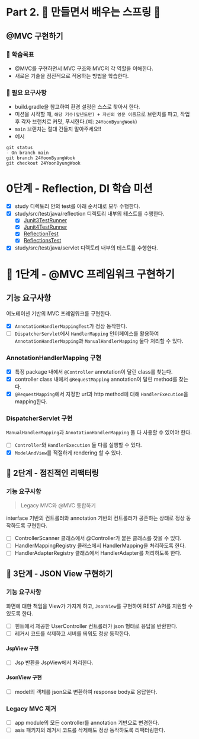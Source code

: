 # Part 2. :leaves: 만들면서 배우는 스프링 :leaves:

## @MVC 구현하기

### :mag_right: 학습목표

- @MVC를 구현하면서 MVC 구조와 MVC의 각 역할을 이해한다.
- 새로운 기술을 점진적으로 적용하는 방법을 학습한다.

### :rocket: 필요 요구사항

- build.gradle을 참고하여 환경 설정은 스스로 찾아서 한다.
- 미션을 시작할 때, `해당 기수(앞년도만) + 자신의 영문 이름`으로 브랜치를 파고, 작업 후 각자 브랜치로 커밋, 푸시한다.(예: `24YoonByungWook`)
- `main` 브랜치는 절대 건들지 말아주세요!!
- 예시

```text
git status
- On branch main
git branch 24YoonByungWook
git checkout 24YoonByungWook
```

# 0단계 - Reflection, DI 학습 미션

+ [x] study 디렉토리 안의 test를 아래 순서대로 모두 수행한다.
+ [x] study/src/test/java/reflection 디렉토리 내부의 테스트를 수행한다.
    + [x] [Junit3TestRunner](study/src/test/java/reflection/Junit3TestRunner.java)
    + [x] [Junit4TestRunner](study/src/test/java/reflection/Junit4TestRunner.java)
    + [x] [ReflectionTest](study/src/test/java/reflection/ReflectionTest.java)
    + [x] [ReflectionsTest](study/src/test/java/reflection/ReflectionsTest.java)
+ [x] study/src/test/java/servlet 디렉토리 내부의 테스트를 수행한다.

# 🚀 1단계 - @MVC 프레임워크 구현하기

## 기능 요구사항

어노테이션 기반의 MVC 프레임워크를 구현한다.

- [x] `AnnotationHandlerMappingTest`가 정상 동작한다.
- [ ] `DispatcherServlet`에서 `HandlerMapping` 인터페이스를 활용하여 `AnnotationHandlerMapping`과 `ManualHandlerMapping` 둘다 처리할 수 있다.

### AnnotationHandlerMapping 구현

- [x] 특정 package 내에서 `@Controller` annotation이 달린 class를 찾는다.
- [x] controller class 내에서 `@RequestMapping` annotation이 달린 method를 찾는다.
- [x] `@RequestMapping`에서 지정한 url과 http method에 대해 `HandlerExecution`을 mapping한다.

### DispatcherServlet 구현

`ManualHandlerMapping`과 `AnnotationHandlerMapping` 둘 다 사용할 수 있어야 한다.

- [ ] `Controller`와 `HandlerExecution` 둘 다를 실행할 수 있다.
- [x] `ModelAndView`를 적절하게 rendering 할 수 있다.

## 🚀 2단계 - 점진적인 리팩터링

### 기능 요구사항

> Legacy MVC와 @MVC 통합하기

interface 기반의 컨트롤러와 annotation 기반의 컨트롤러가 공존하는 상태로 정상 동작하도록 구현한다.

- [ ] ControllerScanner 클래스에서 @Controller가 붙은 클래스를 찾을 수 있다.
- [ ] HandlerMappingRegistry 클래스에서 HandlerMapping을 처리하도록 한다.
- [ ] HandlerAdapterRegistry 클래스에서 HandlerAdapter를 처리하도록 한다.

## 🚀 3단계 - JSON View 구현하기

### 기능 요구사항

화면에 대한 책임을 View가 가지게 하고, `JsonView`를 구현하여 REST API를 지원할 수 있도록 한다.

- [ ] 힌트에서 제공한 UserController 컨트롤러가 json 형태로 응답을 반환한다.
- [ ] 레거시 코드를 삭제하고 서버를 띄워도 정상 동작한다.

#### JspView 구현

- [ ] Jsp 반환을 JspView에서 처리한다.

#### JsonView 구현

- [ ] model의 객체를 json으로 변환하여 response body로 응답한다.

### Legacy MVC 제거

- [ ] app module의 모든 controller를 annotation 기반으로 변경한다.
- [ ] asis 패키지의 레거시 코드를 삭제해도 정상 동작하도록 리팩터링한다.
